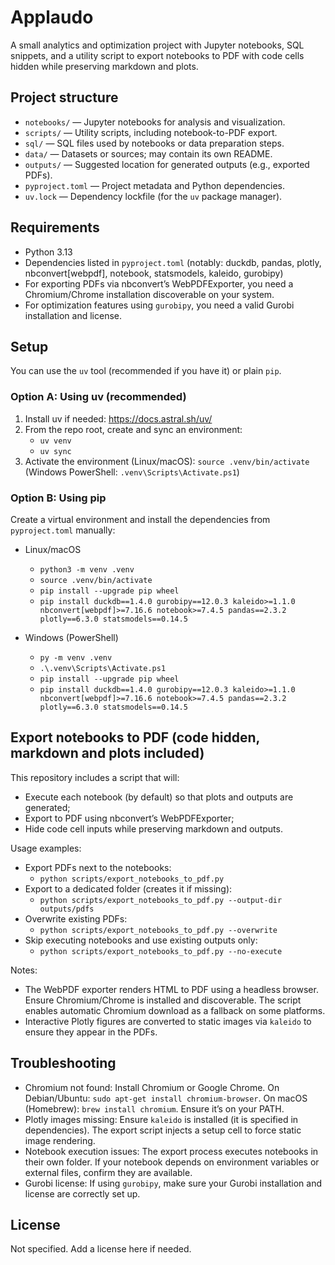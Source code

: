 # Applaudo

A small analytics and optimization project with Jupyter notebooks, SQL snippets, and a utility script to export notebooks to PDF with code cells hidden while preserving markdown and plots.

## Project structure
- `notebooks/` — Jupyter notebooks for analysis and visualization.
- `scripts/` — Utility scripts, including notebook-to-PDF export.
- `sql/` — SQL files used by notebooks or data preparation steps.
- `data/` — Datasets or sources; may contain its own README.
- `outputs/` — Suggested location for generated outputs (e.g., exported PDFs).
- `pyproject.toml` — Project metadata and Python dependencies.
- `uv.lock` — Dependency lockfile (for the `uv` package manager).

## Requirements
- Python 3.13
- Dependencies listed in `pyproject.toml` (notably: duckdb, pandas, plotly, nbconvert[webpdf], notebook, statsmodels, kaleido, gurobipy)
- For exporting PDFs via nbconvert’s WebPDFExporter, you need a Chromium/Chrome installation discoverable on your system.
- For optimization features using `gurobipy`, you need a valid Gurobi installation and license.

## Setup
You can use the `uv` tool (recommended if you have it) or plain `pip`.

### Option A: Using uv (recommended)
1. Install uv if needed: https://docs.astral.sh/uv/
2. From the repo root, create and sync an environment:
   - `uv venv`
   - `uv sync`
3. Activate the environment (Linux/macOS): `source .venv/bin/activate` (Windows PowerShell: `.venv\Scripts\Activate.ps1`)

### Option B: Using pip
Create a virtual environment and install the dependencies from `pyproject.toml` manually:

- Linux/macOS
  - `python3 -m venv .venv`
  - `source .venv/bin/activate`
  - `pip install --upgrade pip wheel`
  - `pip install duckdb==1.4.0 gurobipy==12.0.3 kaleido>=1.1.0 nbconvert[webpdf]>=7.16.6 notebook>=7.4.5 pandas==2.3.2 plotly==6.3.0 statsmodels==0.14.5`

- Windows (PowerShell)
  - `py -m venv .venv`
  - `.\.venv\Scripts\Activate.ps1`
  - `pip install --upgrade pip wheel`
  - `pip install duckdb==1.4.0 gurobipy==12.0.3 kaleido>=1.1.0 nbconvert[webpdf]>=7.16.6 notebook>=7.4.5 pandas==2.3.2 plotly==6.3.0 statsmodels==0.14.5`

## Export notebooks to PDF (code hidden, markdown and plots included)
This repository includes a script that will:
- Execute each notebook (by default) so that plots and outputs are generated;
- Export to PDF using nbconvert’s WebPDFExporter;
- Hide code cell inputs while preserving markdown and outputs.

Usage examples:
- Export PDFs next to the notebooks:
  - `python scripts/export_notebooks_to_pdf.py`
- Export to a dedicated folder (creates it if missing):
  - `python scripts/export_notebooks_to_pdf.py --output-dir outputs/pdfs`
- Overwrite existing PDFs:
  - `python scripts/export_notebooks_to_pdf.py --overwrite`
- Skip executing notebooks and use existing outputs only:
  - `python scripts/export_notebooks_to_pdf.py --no-execute`

Notes:
- The WebPDF exporter renders HTML to PDF using a headless browser. Ensure Chromium/Chrome is installed and discoverable. The script enables automatic Chromium download as a fallback on some platforms.
- Interactive Plotly figures are converted to static images via `kaleido` to ensure they appear in the PDFs.

## Troubleshooting
- Chromium not found: Install Chromium or Google Chrome. On Debian/Ubuntu: `sudo apt-get install chromium-browser`. On macOS (Homebrew): `brew install chromium`. Ensure it’s on your PATH.
- Plotly images missing: Ensure `kaleido` is installed (it is specified in dependencies). The export script injects a setup cell to force static image rendering.
- Notebook execution issues: The export process executes notebooks in their own folder. If your notebook depends on environment variables or external files, confirm they are available.
- Gurobi license: If using `gurobipy`, make sure your Gurobi installation and license are correctly set up.

## License
Not specified. Add a license here if needed.
